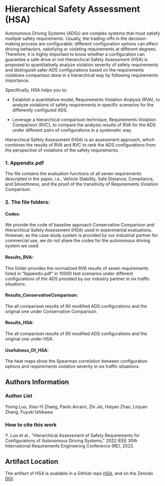 # Hierarchical Safety Assessment (HSA)
Autonomous Driving Systems (ADSs) are complex systems that must satisfy multiple safety requirements. Usually, the trading-offs in the decision-making process are configurable; different configuration options can affect driving behaviors, satisfying or violating requirements at different degrees. Therefore, it is highly important to know whether a configuration can guarantee a safe drive or not Hierarchical Safety Assessment (HSA) is proposed to quantitatively analyze violation severity of safety requirements and distinguish safer ADS configurations based on the requirements violations comparison done in a hierarchical way by following requirements importance.

Specifically, HSA helps you to:

- Establish a quantitative model, Requirements Violation Analysis (RVA), to analyze violations of safety requirements in specific scenarios for the differently configured ADS.

- Leverage a hierarchical comparison technique, Requirements Violation Comparison (RVC), to compare the analysis results of RVA for the ADS under different pairs of configurations in a systematic way.

Hierarchical Safety Assessment (HSA) is an assessment approach, which combines the results of RVA and RVC to rank the ADS configurations from the perspective of violations of the safety requirements.

### 1. Appendix.pdf
The file contains the evaluation functions of all seven requirements descripted in the paper, i.e., Vehicle Stability, Safe Distance, Compliance, and Smoothness, and the proof of the transitivity of Requirements Violation Comparison.

### 2. The file folders:

#### Codes: 
We provide the code of baseline approach Conservative Comparison and Hierarchical Safety Assessment (HSA) used in experimental evaluations. However, as the case study system is provided by our industrial partner for commercial use, we do not share the codes for the autonomous driving system we used.

#### Results_RVA: 
This folder provides the normalized RVA results of seven requirements listed in "Appendix.pdf" in 10000 test scenarios under different configurations of the ADS provided by our industry partner in six traffic situations.

#### Results_ConservativeComparison: 
The all comparison results of 60 modified ADS configurations and the original one under Conservative Comparison.

#### Results_HSA: 
The all comparison results of 60 modified ADS configurations and the original one under HSA.

#### Usefulness_Of_HSA: 
The heat maps show the Spearman correlation between configuration options and requirements violation severity in six traffic situations.


## Authors Information

### Author List

Yixing Luo, Xiao-Yi Zhang, Paolo Arcaini, Zhi Jin, Haiyan Zhao, Linjuan Zhang, Fuyuki Ishikawa

### How to cite this work

Y. Luo et al., "Hierarchical Assessment of Safety Requirements for Configurations of Autonomous Driving Systems," 2022 IEEE 30th International Requirements Engineering Conference (RE), 2022.


## Artifact Location

The artifact of HSA is available in a GitHub repo [HSA], and on the Zenodo [DOI]. 

[HSA]: https://github.com/YixingLuo/Hierarchical-Safety-Assessment

[DOI]: https://doi.org/10.5281/zenodo.6559031


